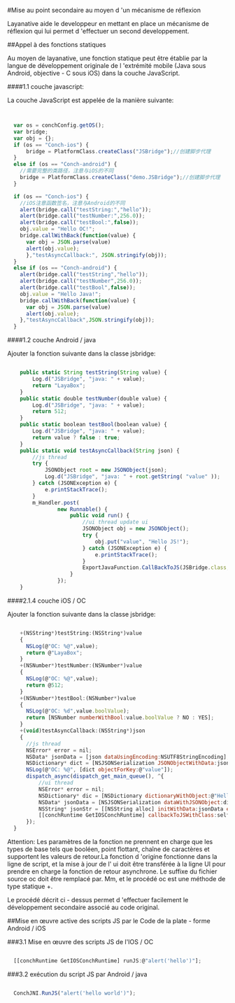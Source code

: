 #Mise au point secondaire au moyen d 'un mécanisme de réflexion

Layanative aide le developpeur en mettant en place un mécanisme de réflexion qui lui permet d 'effectuer un second developpement.

##Appel à des fonctions statiques

Au moyen de layanative, une fonction statique peut être établie par la langue de développement originale de l 'extrémité mobile (Java sous Android, objective - C sous iOS) dans la couche JavaScript.

####1.1 couche javascript:

La couche JavaScript est appelée de la manière suivante:


```javascript


  var os = conchConfig.getOS();
  var bridge;
  var obj = {};
  if (os == "Conch-ios") {
      bridge = PlatformClass.createClass("JSBridge");//创建脚步代理
  }
  else if (os == "Conch-android") {
    //需要完整的类路径，注意与iOS的不同
    bridge = PlatformClass.createClass("demo.JSBridge");//创建脚步代理
  } 

  if (os == "Conch-ios") {
    //iOS注意函数签名，注意与Android的不同
    alert(bridge.call("testString:","hello"));
    alert(bridge.call("testNumber:",256.0));
    alert(bridge.call("testBool:",false));
    obj.value = "Hello OC!";
    bridge.callWithBack(function(value) {
      var obj = JSON.parse(value)
      alert(obj.value);
      },"testAsyncCallback:", JSON.stringify(obj));
  }
  else if (os == "Conch-android") {
    alert(bridge.call("testString","hello"));
    alert(bridge.call("testNumber",256.0));
    alert(bridge.call("testBool",false));
    obj.value = "Hello Java!";
    bridge.callWithBack(function(value) {
      var obj = JSON.parse(value)
      alert(obj.value);
    },"testAsyncCallback",JSON.stringify(obj));
  } 

```



####1.2 couche Android / java

Ajouter la fonction suivante dans la classe jsbridge:


```javascript

    public static String testString(String value) {
        Log.d("JSBridge", "java: " + value);
        return "LayaBox";
    }
    public static double testNumber(double value) {
        Log.d("JSBridge", "java: " + value);
        return 512;
    }
    public static boolean testBool(boolean value) {
        Log.d("JSBridge", "java: " + value);
        return value ? false : true;
    }
    public static void testAsyncCallback(String json) {
        //js thread
        try {
            JSONObject root = new JSONObject(json);
            Log.d("JSBridge", "java: " + root.getString( "value" ));
        } catch (JSONException e) {
            e.printStackTrace();
        }
        m_Handler.post(
                new Runnable() {
                    public void run() {
                        //ui thread update ui
                        JSONObject obj = new JSONObject();
                        try {
                            obj.put("value", "Hello JS!");
                        } catch (JSONException e) {
                            e.printStackTrace();
                        }
                        ExportJavaFunction.CallBackToJS(JSBridge.class,"testAsyncCallback", obj.toString());
                    }
                });
    }
```


####2.1.4 couche iOS / OC

Ajouter la fonction suivante dans la classe jsbridge:


```javascript

    +(NSString*)testString:(NSString*)value
    {
      NSLog(@"OC: %@",value);
      return @"LayaBox";
    }
    +(NSNumber*)testNumber:(NSNumber*)value
    {
      NSLog(@"OC: %@",value);
      return @512;
    }
    +(NSNumber*)testBool:(NSNumber*)value
    {
      NSLog(@"OC: %d",value.boolValue);
      return [NSNumber numberWithBool:value.boolValue ? NO : YES];
    }
    +(void)testAsyncCallback:(NSString*)json
    {
      //js thread
      NSError* error = nil;
      NSData* jsonData = [json dataUsingEncoding:NSUTF8StringEncoding];
      NSDictionary* dict = [NSJSONSerialization JSONObjectWithData:jsonData options:NSJSONReadingMutableContainers error:&error];
      NSLog(@"OC: %@", [dict objectForKey:@"value"]);
      dispatch_async(dispatch_get_main_queue(), ^{
          //ui thread
          NSError* error = nil;
          NSDictionary* dic = [NSDictionary dictionaryWithObject:@"Hello JS!" forKey:@"value"];
          NSData* jsonData = [NSJSONSerialization dataWithJSONObject:dic options:NSJSONWritingPrettyPrinted error:&error];
          NSString* jsonStr = [[NSString alloc] initWithData:jsonData encoding:NSUTF8StringEncoding];
          [[conchRuntime GetIOSConchRuntime] callbackToJSWithClass:self.class methodName:@"testAsyncCallback:" ret:jsonStr];
      });
  }

```

Attention:
Les paramètres de la fonction ne prennent en charge que les types de base tels que booléen, point flottant, chaîne de caractères et supportent les valeurs de retour.La fonction d 'origine fonctionne dans la ligne de script, et la mise à jour de l' ui doit être transférée à la ligne UI pour prendre en charge la fonction de retour asynchrone.
Le suffixe du fichier source oc doit être remplacé par. Mm, et le procédé oc est une méthode de type statique +.


Le procédé décrit ci - dessus permet d 'effectuer facilement le développement secondaire associé au code original.


##Mise en œuvre active des scripts JS par le Code de la plate - forme Android / iOS

###3.1 Mise en œuvre des scripts JS de l'IOS / OC


```javascript

  [[conchRuntime GetIOSConchRuntime] runJS:@"alert('hello')"];
```


###3.2 exécution du script JS par Android / java


```javascript

  ConchJNI.RunJS("alert('hello world')");
```


